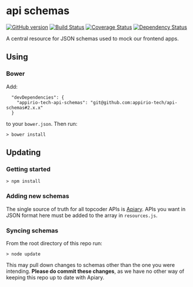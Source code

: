 # api schemas
[![GitHub version](https://badge.fury.io/gh/appirio-tech%2Fapi-schemas.svg)](http://badge.fury.io/gh/appirio-tech%2Fapi-schemas)
[![Build Status](https://travis-ci.org/appirio-tech/api-schemas.svg?branch=master)](https://travis-ci.org/appirio-tech/api-schemas)
[![Coverage Status](https://coveralls.io/repos/appirio-tech/api-schemas/badge.svg?branch=DEM-1052&service=github)](https://coveralls.io/github/appirio-tech/api-schemas?branch=DEM-1052)
[![Dependency Status](https://www.versioneye.com/user/projects/55d4b5156dbe17001b000001/badge.svg?style=flat)](https://www.versioneye.com/user/projects/55d4b5156dbe17001b000001)

A central resource for JSON schemas used to mock our frontend apps.

## Using

### Bower

Add:

```
  "devDependencies": {
    "appirio-tech-api-schemas": "git@github.com:appirio-tech/api-schemas#2.x.x"
  }
```
to your ``bower.json``. Then run:

```
> bower install
```

## Updating

### Getting started

```
> npm install
```

### Adding new schemas

The single source of truth for all topcoder APIs is [Apiary](https://apiary.io/). APIs you want in JSON format here must be added to the array in ``resources.js``.

### Syncing schemas

From the root directory of this repo run:

```
> node update
```

This may pull down changes to schemas other than the one you were intending. **Please do commit these changes**, as we have no other way of keeping this repo up to date with Apiary.